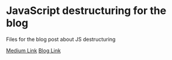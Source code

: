 # JavaScript destructuring for the blog

Files for the blog post about JS destructuring

[Medium Link](https://eren23.medium.com/javascript-destructuring-7742e43ce194)
[Blog Link](https://blog.akbuluteren.com/blog/javascript-destructuring)